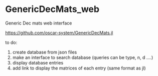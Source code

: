 # GenericDecMats_web
Generic Dec mats web interface


https://github.com/oscar-system/GenericDecMats.jl

to do: 

1) create database from json files
2) make an interface to search database (queries can be type, n, d ....)
3) display database entries
4) add link to display the matrices of each entry (same format as jl)
